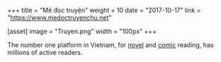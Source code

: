 +++
title = "Mê đọc truyện"
weight = 10
date = "2017-10-17"
link = "https://www.medoctruyenchu.net"

[asset]
  image = "Truyen.png"
  width = "100px"
+++

The number one platform in Vietnam, for [novel](https://www.medoctruyenchu.net) and [comic](https://www.medoctruyentranh.net) reading, has millions of active readers.
